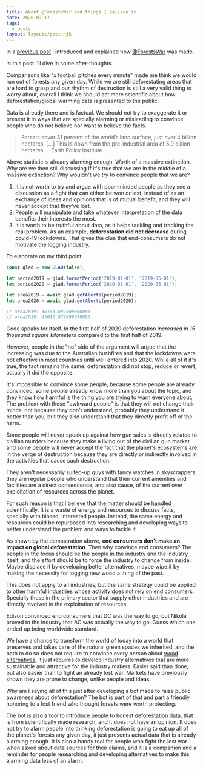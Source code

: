 ```yaml
---
title: About @ForestsWar and things I believe in.
date: 2020-07-17
tags:
  - posts
layout: layouts/post.njk
---
```


In a [previous post](/posts/02-forests-war) I introduced and explained how [@ForestsWar](http://twitter.com/ForestsWar) was made.

In this post I'll dive in some after-thoughts.

Comparisons like "*x* football pitches every minute" made me think we would run out of forests any given day. While we are still deforestating areas that are hard to grasp and our rhythm of destruction is still a very valid thing to worry about, overall I think we should act more scientific about how deforestation/global warming data is presented to the public.

Data is already there and is factual. We should not try to exaggerate it or present it in ways that are specially alarming or misleading to convince people who do not believe nor want to believe the facts.

> Forests cover 31 percent of the world’s land surface, just over 4 billion hectares. [...] This is down from the pre-industrial area of 5.9 billion hectares.
--Earth Policy Institute

Above statistic is already alarming enough. Worth of a massive extinction. Why are we then still discussing if it's true that we are in the middle of a massive extinction? Why wouldn't we try to convince people that we are?

1. It is not worth to try and argue with poor-minded people as they see a discussion as a fight that can either be won or lost, instead of as an exchange of ideas and opinions that is of mutual benefit, and they will never accept that they've lost.
2. People will manipulate and take whatever interpretation of the data benefits their interests the most.
3. It is worth to be truthful about data, as it helps tackling and tracking the real problem. As an example, **deforestation did not decrease** during covid-19 lockdowns. That gives the clue that end-consumers do not motivate the logging industry.

To elaborate on my third point:

```js
const glad = new GLAD(false);

let period2019 = glad.formatPeriod('2019-01-01', '2019-06-01');
let period2020 = glad.formatPeriod('2020-01-01', '2020-06-01');

let area2019 = await glad.getAlerts(period2019);
let area2020 = await glad.getAlerts(period2020);

// area2019: 30156.097500000003
// area2020: 45010.872899999995
```
Code speaks for itself. In the first half of 2020 deforestation *increased in 15 thousand square kilometers* compared to the first half of 2019.

However, people in the "no" side of the argument will argue that the increasing was due to the Australian bushfires and that the lockdowns were not effective in most countries until well entered into 2020. While all of it it's true, the fact remains the same: deforestation did not stop, reduce or revert, actually it did the opposite.

It's impossible to convince some people, because some people are already convinced, some people already know more than you about the topic, and they know how harmful is the thing you are trying to warn everyone about. The problem with these "awkward people" is that they will not change their minds, not because they don't understand, probably they understand it better than you, but they also understand that they directly profit off of the harm.

Some people will never speak up against how gun sales is directly related to civilian murders because they make a living out of the civilian gun market and some people will never accept the fact that the planet's ecosystems are in the verge of destruction because they are directly or indirectly involved in the activities that cause such destruction.

They aren't necessarily suited-up guys with fancy watches in skyscrappers, they are regular people who understand that their current amenities and facilities are a direct consequence, and also cause, of the current over exploitation of resources across the planet.

For such reason is that I believe that the matter should be handled scientifically. It is a waste of energy and resources to discuss facts, specially with biased, interested people. Instead, the same energy and resources could be repurposed into researching and developing ways to better understand the problem and ways to tackle it.

As shown by the demostration above, **end consumers don't make an impact on global deforestation**. Then why convince end consumers? The people in the focus should be the people in the industry and the industry itself, and the effort should be to force the industry to change from inside. Maybe displace it by developing better alternatives, maybe wipe it by making the necessity for logging new wood a thing of the past.

This does not apply to all industries, but the same strategy could be applied to other harmful industries whose activity does not rely on end consumers. Specially those in the primary sector that supply other industries and are directly involved in the exploitation of resources.

Edison convinced end consumers that DC was the way to go, but Nikola proved to the industry that AC was actually the way to go. Guess which one ended up being worldwide standard.

We have a chance to transform the world of today into a world that preserves and takes care of the natural green spaces we inherited, and the path to do so does not require to convince every person about [wood alternatives](https://www.worldwildlife.org/stories/alternatives-to-wood), it just requires to develop industry alternatives that are more sustainable and attractive for the industry makers. Easier said than done, but also easier than to fight an already lost war. Markets have previously shown they are prone to change, unlike people and ideas.

Why am I saying all of this just after developing a bot made to raise public awareness about deforestation? The bot is part of that and part a friendly honoring to a lost friend who thought forests were worth protecting.

The bot is also a tool to introduce people to honest deforestation data, that is from scientifically made research, and it does not have an opinion. It does not try to alarm people into thinking deforestation is going to eat up all of the planet's forests any given day, it just presents actual data that is already alarming enough. It is also a handy tool for people who fight the lost war when asked about data sources for their claims, and it is a companion and a reminder for people researching and developing alternatives to make this alarming data less of an alarm.
